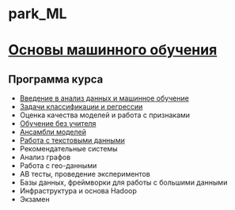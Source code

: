 # park_ML

# [Основы машинного обучения](https://park.mail.ru/curriculum/program/discipline/1047/)

## Программа курса
* [Введение в анализ данных и машинное обучение](https://github.com/vadim0912/park_ML/tree/master/lecture01)
* [Задачи классификации и регрессии](https://github.com/vadim0912/park_ML/tree/master/lecture02)
* Оценка качества моделей и работа с признаками
* [Обучение без учителя](https://github.com/vadim0912/park_ML/tree/master/lecture04)
* [Ансамбли моделей](https://github.com/vadim0912/park_ML/tree/master/lecture05)
* [Работа с текстовыми данными](https://github.com/vadim0912/park_ML/tree/master/lecture06)
* Рекомендательные системы
* Анализ графов
* Работа с гео-данными
* АВ тесты, проведение экспериментов
* Базы данных, фреймворки для работы с большими данными
* Инфраструктура и основа Hadoop
* Экзамен
